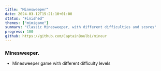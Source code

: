 ```yaml
---
title: "Minesweeper"
date: 2024-03-12T15:21:10+01:00
status: "Finished"
themes: ["minigame"]
summary: "Classic Minesweeper, with different difficulties and scores"
progress: 100
github: https://github.com/CaptainBoulbi/mineur
---
```


### Minesweeper.
- Minesweeper game with different difficulty levels
